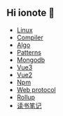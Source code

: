 ## Hi ionote 👋

<!--div style="display: flex; ">
  <div>
    <img src="https://p9-juejin.byteimg.com/tos-cn-i-k3u1fbpfcp/67ff9373d3b14e0a80af4827cb4216b1~tplv-k3u1fbpfcp-zoom-crop-mark:1512:1512:1512:851.awebp" style="width: 100px;height: 200px;"/>
  </div>
</div-->
- [Linux](https://github.com/ionote/linux-note)
- [Compiler](https://github.com/ionote/compiler-note)
- [Algo](https://github.com/ionote/algo-note)
- [Patterns](https://github.com/ionote/patterns-note)
- [Mongodb](https://github.com/ionote/mongodb-note)
- [Vue3](https://github.com/ionote/vue3-note)
- [Vue2](https://github.com/ionote/vue2-note)
- [Npm](https://github.com/ionote/npm-note)
- [Web protocol](https://github.com/ionote/web-protocol-note)
- [Rollup](https://github.com/ionote/rollup-note)
- [读书笔记](https://github.com/ionote/reader-note)
